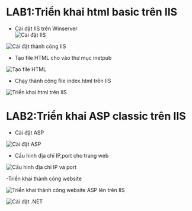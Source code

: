 # LAB1:Triển khai html basic trên IIS   

- Cài đặt IIS trên Winserver  
![Cài đặt IIS](https://github.com/user-attachments/assets/6d77065d-efd4-4ca5-8dbb-560600f3eabc)    


![Cài đặt thành công IIS](https://github.com/user-attachments/assets/96e9586b-27b1-417b-973f-1810b90454fc)  

- Tạo file HTML cho vào thư mục inetpub  

![Tạo file HTML ](https://github.com/user-attachments/assets/a2faebdc-065b-4252-b62b-89af033889e2)

- Chạy thành công file index.html trên IIS  

![Triển khai html trên IIS](https://github.com/user-attachments/assets/675c6347-7b77-4da3-890a-a8f0e0aa1942)  

# LAB2:Triển khai ASP classic trên IIS  
- Cài đặt ASP

![Cài đặt ASP](https://github.com/user-attachments/assets/c7fb68e3-d3af-42dc-b780-5163da91bd5c)  

- Cấu hình địa chỉ IP,port cho trang web  

![Cấu hình địa chỉ IP và port](https://github.com/user-attachments/assets/2f217652-97f4-40d2-866d-6bdd7a1381b2)  

-Triển khai thành công website  

![Triển khai thành công website ASP lên trên IIS](https://github.com/user-attachments/assets/d476f00f-cda0-4bce-b853-aa999bd43339)  



![Cài đặt .NET](https://github.com/user-attachments/assets/b4060829-c618-4a86-b667-b0938f77d4b7)  


